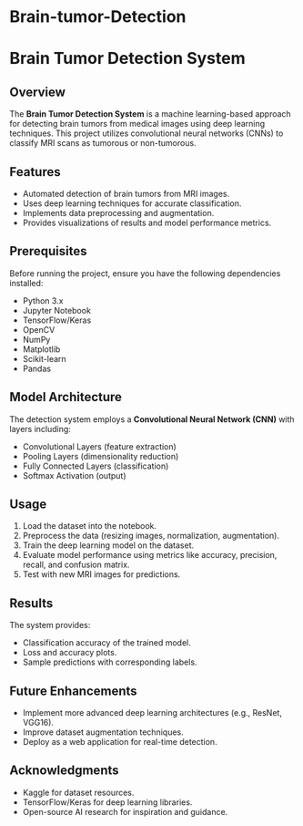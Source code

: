 # Brain-tumor-Detection

# Brain Tumor Detection System

## Overview
The **Brain Tumor Detection System** is a machine learning-based approach for detecting brain tumors from medical images using deep learning techniques. This project utilizes convolutional neural networks (CNNs) to classify MRI scans as tumorous or non-tumorous.

## Features
- Automated detection of brain tumors from MRI images.
- Uses deep learning techniques for accurate classification.
- Implements data preprocessing and augmentation.
- Provides visualizations of results and model performance metrics.

## Prerequisites
Before running the project, ensure you have the following dependencies installed:

- Python 3.x
- Jupyter Notebook
- TensorFlow/Keras
- OpenCV
- NumPy
- Matplotlib
- Scikit-learn
- Pandas

## Model Architecture
The detection system employs a **Convolutional Neural Network (CNN)** with layers including:
- Convolutional Layers (feature extraction)
- Pooling Layers (dimensionality reduction)
- Fully Connected Layers (classification)
- Softmax Activation (output)

## Usage
1. Load the dataset into the notebook.
2. Preprocess the data (resizing images, normalization, augmentation).
3. Train the deep learning model on the dataset.
4. Evaluate model performance using metrics like accuracy, precision, recall, and confusion matrix.
5. Test with new MRI images for predictions.

## Results
The system provides:
- Classification accuracy of the trained model.
- Loss and accuracy plots.
- Sample predictions with corresponding labels.

## Future Enhancements
- Implement more advanced deep learning architectures (e.g., ResNet, VGG16).
- Improve dataset augmentation techniques.
- Deploy as a web application for real-time detection.

## Acknowledgments
- Kaggle for dataset resources.
- TensorFlow/Keras for deep learning libraries.
- Open-source AI research for inspiration and guidance.

